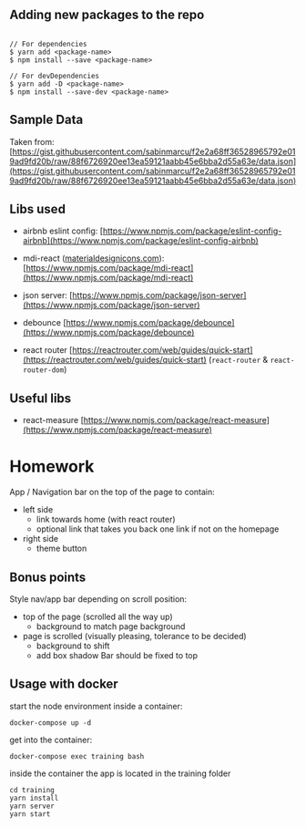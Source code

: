 
## Adding new packages to the repo

```

// For dependencies
$ yarn add <package-name>
$ npm install --save <package-name>

// For devDependencies
$ yarn add -D <package-name>
$ npm install --save-dev <package-name>

```

## Sample Data

Taken from: [https://gist.githubusercontent.com/sabinmarcu/f2e2a68ff36528965792e019ad9fd20b/raw/88f6726920ee13ea59121aabb45e6bba2d55a63e/data.json](https://gist.githubusercontent.com/sabinmarcu/f2e2a68ff36528965792e019ad9fd20b/raw/88f6726920ee13ea59121aabb45e6bba2d55a63e/data.json)

## Libs used 

- airbnb eslint config: [https://www.npmjs.com/package/eslint-config-airbnb](https://www.npmjs.com/package/eslint-config-airbnb)

- mdi-react ([materialdesignicons.com](materialdesignicons.com)): [https://www.npmjs.com/package/mdi-react](https://www.npmjs.com/package/mdi-react)

- json server: [https://www.npmjs.com/package/json-server](https://www.npmjs.com/package/json-server)

- debounce [https://www.npmjs.com/package/debounce](https://www.npmjs.com/package/debounce)

- react router [https://reactrouter.com/web/guides/quick-start](https://reactrouter.com/web/guides/quick-start) (`react-router` & `react-router-dom`)

## Useful libs

- react-measure [https://www.npmjs.com/package/react-measure](https://www.npmjs.com/package/react-measure)

# Homework

App / Navigation bar on the top of the page to contain:
- left side
    - link towards home (with react router)
    - optional link that takes you back one link if not on the homepage
- right side
    - theme button

## Bonus points

Style nav/app bar depending on scroll position:
- top of the page (scrolled all the way up)
    - background to match page background
- page is scrolled (visually pleasing, tolerance to be decided)
    - background to shift
    - add box shadow
Bar should be fixed to top

## Usage with docker
start the node environment inside a container:
```
docker-compose up -d
```
get into the container:
```
docker-compose exec training bash
```
inside the container the app is located in the training folder
```
cd training
yarn install
yarn server
yarn start
```

